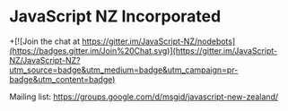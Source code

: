 # JavaScript NZ Incorporated

+[![Join the chat at https://gitter.im/JavaScript-NZ/nodebots](https://badges.gitter.im/Join%20Chat.svg)](https://gitter.im/JavaScript-NZ/JavaScript-NZ?utm_source=badge&utm_medium=badge&utm_campaign=pr-badge&utm_content=badge)

Mailing list: https://groups.google.com/d/msgid/javascript-new-zealand/
